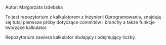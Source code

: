 Autor: Małgorzata Izdebska
 
To jest repozytorium z kalkulatorem z Inżynierii Oprogramowania, 
znajdują się tutaj pierwsze próby dotyczące commitów i branchy a także 
funkcje tworzące kalkulator.

Repozytorium zawiera kalkulator dodający i odejmujący liczby. 
